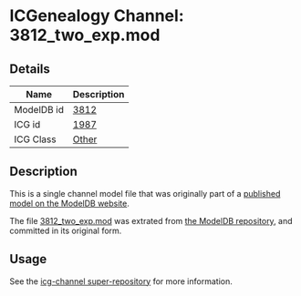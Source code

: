 # ICGenealogy Channel: 3812\_two\_exp.mod

## Details

Name | Description
---- | -----------
ModelDB id | [3812](http://senselab.med.yale.edu/ModelDB/ShowModel.cshtml?model=3812)
ICG id | [1987](http://icg.neurotheory.ox.ac.uk/channels/other/1987)
ICG Class | [Other](http://icg.neurotheory.ox.ac.uk/channels/other)

## Description

This is a single channel model file that was originally part of a [published model on the ModelDB website](http://senselab.med.yale.edu/mModelDB/ShowModel.cshtml?model=3812).

The file [3812\_two\_exp.mod](3812_two_exp.mod) was extrated from [the ModelDB repository](http://senselab.med.yale.edu/ModelDB/ShowModel.cshtml?model=3812), and committed in its original form.

## Usage

See the [icg-channel super-repository](https://github.com/icgenealogy/icg-channels) for more information.
